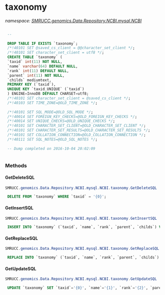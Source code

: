﻿# taxonomy
_namespace: [SMRUCC.genomics.Data.Repository.NCBI.mysql.NCBI](./index.md)_

```SQL
 
 --
 
 DROP TABLE IF EXISTS `taxonomy`;
 /*!40101 SET @saved_cs_client = @@character_set_client */;
 /*!40101 SET character_set_client = utf8 */;
 CREATE TABLE `taxonomy` (
 `taxid` int(11) NOT NULL,
 `name` varchar(64) DEFAULT NULL,
 `rank` int(11) DEFAULT NULL,
 `parent` int(11) NOT NULL,
 `childs` mediumtext,
 PRIMARY KEY (`taxid`),
 UNIQUE KEY `taxid_UNIQUE` (`taxid`)
 ) ENGINE=InnoDB DEFAULT CHARSET=utf8;
 /*!40101 SET character_set_client = @saved_cs_client */;
 /*!40103 SET TIME_ZONE=@OLD_TIME_ZONE */;
 
 /*!40101 SET SQL_MODE=@OLD_SQL_MODE */;
 /*!40014 SET FOREIGN_KEY_CHECKS=@OLD_FOREIGN_KEY_CHECKS */;
 /*!40014 SET UNIQUE_CHECKS=@OLD_UNIQUE_CHECKS */;
 /*!40101 SET CHARACTER_SET_CLIENT=@OLD_CHARACTER_SET_CLIENT */;
 /*!40101 SET CHARACTER_SET_RESULTS=@OLD_CHARACTER_SET_RESULTS */;
 /*!40101 SET COLLATION_CONNECTION=@OLD_COLLATION_CONNECTION */;
 /*!40111 SET SQL_NOTES=@OLD_SQL_NOTES */;
 
 -- Dump completed on 2016-10-04 20:02:09
 
 ```



### Methods

#### GetDeleteSQL
```csharp
SMRUCC.genomics.Data.Repository.NCBI.mysql.NCBI.taxonomy.GetDeleteSQL
```
```SQL
 DELETE FROM `taxonomy` WHERE `taxid` = '{0}';
 ```

#### GetInsertSQL
```csharp
SMRUCC.genomics.Data.Repository.NCBI.mysql.NCBI.taxonomy.GetInsertSQL
```
```SQL
 INSERT INTO `taxonomy` (`taxid`, `name`, `rank`, `parent`, `childs`) VALUES ('{0}', '{1}', '{2}', '{3}', '{4}');
 ```

#### GetReplaceSQL
```csharp
SMRUCC.genomics.Data.Repository.NCBI.mysql.NCBI.taxonomy.GetReplaceSQL
```
```SQL
 REPLACE INTO `taxonomy` (`taxid`, `name`, `rank`, `parent`, `childs`) VALUES ('{0}', '{1}', '{2}', '{3}', '{4}');
 ```

#### GetUpdateSQL
```csharp
SMRUCC.genomics.Data.Repository.NCBI.mysql.NCBI.taxonomy.GetUpdateSQL
```
```SQL
 UPDATE `taxonomy` SET `taxid`='{0}', `name`='{1}', `rank`='{2}', `parent`='{3}', `childs`='{4}' WHERE `taxid` = '{5}';
 ```


